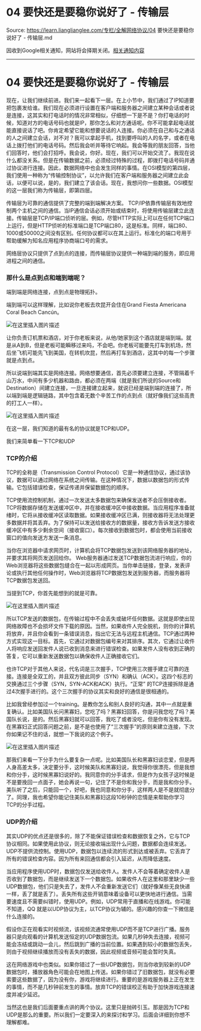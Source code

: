 # 04 要快还是要稳你说好了 - 传输层 

Source: https://learn.lianglianglee.com/专栏/全解网络协议/04 要快还是要稳你说好了 - 传输层.md

因收到Google相关通知，网站将会择期关闭。[相关通知内容](https://lumendatabase.org/notices/44265620)

---

# 04 要快还是要稳你说好了 - 传输层

现在，让我们继续前进。我们来一起看下一层。在上小节中，我们通过了IP知道要把包裹发给谁。我们现在必须进行设置在客户端和服务器之间建立某种会话或者说是连接，这其实和打电话时的情况非常相似，仔细想一下是不是？你打电话的时候，知道对方的电话号码也就是IP，那你怎么和对方通话呢。你不可能拿起电话就能直接说话了吧。你肯定希望它能和想要说话的人连接。你必须在自己和与之通话的人之间建立会话，对不对？我可以拿起手机，找到要呼叫的人的名字，或者在电话上拨打他们的电话号码。然后我会听并等待它响起。我会等我的朋友回答，当他们回答时，他们会打招呼。我会说，你好。现在，我们可以开始交流了。我现在说什么都没关系。但是在传输数据之前，必须经过特殊的过程，即拨打电话号码并通过协议进行连接。因此，数据网络中也会发生同样的事情。在OSI模型的第四层，我们使用一种称为“传输控制协议”，以允许我们在客户端和服务器之间建立此会话，以便可以说，是的，我们建立了该会话。现在，我想问你一些数据。OSI模型的这一层我们称为传输层，即第四层。

传输层为可靠的通信提供了完整的端到端解决方案。 TCP/IP依靠传输层有效地控制两个主机之间的通信。当IP通信会话必须开始或结束时，将使用传输层建立此连接。传输层是TCP/IP端口侦听的层。例如，尽管HTTP实际上可以在任何TCP端口上运行，但是HTTP侦听的标准端口是TCP端口80，这是标准。同样，端口80、1000或50000之间没有区别。任何协议都可以在其上运行。标准化的端口号用于帮助缓解为知名应用程序协商端口号的需求。

网络层协议只提供了点到点的连接，而传输层协议提供一种端到端的服务，即应用进程之间的通信。

### 那什么是点到点和端到端呢？

端到端是网络连接，点到点是物理拓扑。

端到端可以这样理解，比如说你老板去坎昆开会住在Grand Fiesta Americana Coral Beach Cancún。

![在这里插入图片描述](assets/20210127145828831.png)

让你负责订机票和酒店，对于你老板来说，从他/她家到这个酒店就是端到端。就是从A到B，但是老板可能瞬移过来吗，不会吧。你老板可能要先打车到机场，然后坐飞机可能先飞到美国，在转机坎昆，然后再打车到酒店，这其中的每一个步骤就是点到点。

所以说端到端其实是网络连接。网络想要通信，首先必须要建立连接，不管隔着千山万水，中间有多少机器和路由，都必须在两端（就是我们所说的Source和Destination）间建立连接，一旦连接建立起来，就说已经是端到端的连接了，所以端到端是逻辑链路，其中包含着无数个辛苦工作的点到点（就好像我们这些高贵的打工人一样）。

![在这里插入图片描述](assets/20210127145855739.png)

在这一层，我们知道的最有名的协议就是TCP和UDP。

我们来简单看一下TCP和UDP

### TCP的介绍

TCP的全称是（Transmission Control Protocol）它是一种通信协议，通过该协议，数据可以通过网络在系统之间传输。在这种情况下，数据以数据包的形式传输。它包括错误检查，保证传递并保留数据包的顺序。

TCP使用流控制机制，通过一次发送太多数据包来确保发送者不会压倒接收者。 TCP将数据存储在发送缓冲区中，并在接收缓冲区中接收数据。当应用程序准备就绪时，它将从接收缓冲区读取数据。如果接收缓冲区已满，则接收器将无法处理更多数据并将其丢弃。为了保持可以发送给接收方的数据量，接收方告诉发送方接收缓冲区中有多少剩余空间（接收窗口）。每次接收到数据包时，都会使用当前接收窗口的值向发送方发送一条消息。

当你在浏览器中请求网页时，计算机会将TCP数据包发送到该网络服务器的地址，并要求其将网页发送回给你。 Web服务器通过发送TCP数据包流进行响应，你的Web浏览器将这些数据包缝合在一起以形成网页。当你单击链接，登录，发表评论或执行其他任何操作时，Web浏览器将TCP数据包发送到服务器，而服务器将TCP数据包发送回。

当提到TCP，你首先能想到的就是可靠。

![在这里插入图片描述](assets/20210127145929876.png)

所以TCP发送的数据包，在传输过程中不会丢失或破坏任何数据。这就是即使出现网络故障也不会损坏文件下载的原因。当然，如果收件人完全脱机，则你的计算机将放弃，并且你会看到一条错误消息，指出它无法与远程主机通信。TCP通过两种方式实现这一目标。首先，它通过对数据包编号来对其排序。其次，它通过让收件人将响应发送回发件人说已收到消息来进行错误检查。如果发件人没有收到正确的答复，它可以重新发送数据包以确保收件人正确接收它们。

也许TCP对于其他人来说，代名词是三次握手，TCP使用三次握手建立可靠的连接。连接是全双工的，并且双方彼此同步（SYN）和确认（ACK）。这四个标志的交换通过三个步骤（SYN，SYN-ACK和ACK）执行。“正常” 的TCP连接拆除是通过4次握手进行的。这个三次握手的协议其实和良好的通信是很相通的。

比如我曾经参加过一个training。是教你怎么和别人良好的沟通，其中一点就是重复确认。比如美国队长问黑寡妇，您吃了吗？黑寡妇回答，你是问我您吃了吗？美国队长说，是的。然后黑寡妇就可以回答，我吃了或者没吃，但是你有没有发现。在黑寡妇正式回答问题之前，是不是也使用了“三次握手”的原则来建立连接，下次你如果记不住的话，就想一下我说的这个例子。

![在这里插入图片描述](assets/20210202132207891.png)

那我们来看一下分手为什么要复杂一点呢。比如美国队长和黑寡妇谈恋爱，但是两人身高差太多，决定要分手，这时候美队和黑寡妇说，我觉得你很漂亮，但是我想和你分手，这时候黑寡妇说好的。我同意你的分手请求，但是作为女孩子这时候是不是要挽回一点面子，她会再说一句，记住了不是你和我分手，而是我和你分手。美队听了之后，只能回一个，好吧，我也同意和你分手，这样两人是不是就彻底分了。同理，我也希望你能记住美队和黑寡妇这段10秒钟的恋情是来帮助你学习TCP的分手过程。

### UDP的介绍

其实UDP的优点还是很多的，除了不能保证错误检查和数据恢复之外，它与TCP协议相同。如果使用此协议，则无论接收端出现什么问题，数据都会连续发送。UDP不提供流控制。使用UDP，数据包以连续流的形式到达或被丢弃。它丢弃了所有的错误检查内容。因为所有来回通信都会引入延迟，从而降低速度。

当应用程序使用UDP时，数据包仅发送给收件人。发件人不会等着确定收件人是否收到了数据包，而是继续发送下一个数据包。如果收件人在这里和那里缺少一些UDP数据包，他们只是失去了，发件人不会重新发送它们（就好像某些无良快递一样，丢了就是丢了）。丢失所有这些开销意味着设备可以更快地进行通信。当需要速度且不需要纠错时，使用UDP。例如，UDP常用于直播和在线游戏。你可能不知道，QQ 就是以UDP协议为主，以TCP协议为辅的。感兴趣的你查一下微信是什么连接的。

假设你正在观看实时视频流，该视频流通常使用UDP而不是TCP进行广播。服务器只是向观看的计算机发送恒定的UDP数据包流。如果几秒钟失去连接，视频可能会冻结或跳动一会儿，然后跳到广播的当前位置。如果遇到较小的数据包丢失，则由于视频继续播放而没有丢失的数据，因此视频或音频可能会暂时失真。

这在网络游戏中也类似。如果你错过了一些UDP数据包，则当你收到较新的UDP数据包时，播放器角色可能会在地图上传送。如果你错过了旧数据包，就没有必要索要这些数据了，因为没有你，游戏将继续进行。重要的是游戏服务器上正在发生的事情，而不是几秒钟前发生的事情。放弃TCP的错误校正有助于加快游戏连接速度并减少延迟。

当然这也是我们后面要重点讲的两个协议。这里只是抛砖引玉。那是因为TCP和UDP是那么的重要。所以我们一定要深入的来探讨和学习。后面会详细到你想不理解都难。